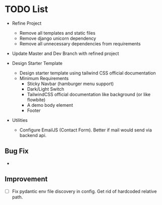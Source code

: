 # TODO List

- Refine Project

  - Remove all templates and static files
  - Remove django unicorn dependency
  - Remove all unnecessary dependencies from requirements

- Update Master and Dev Branch with refined project

- Design Starter Template

  - Design starter template using tailwind CSS official documentation
  - Minimum Requirements
    - Sticky Navbar (hamburger menu support)
    - Dark/Light Switch
    - TailwindCSS official documentation like background (or like flowbite)
    - A demo body element
    - Footer

- Utilities

  - Configure EmailJS (Contact Form). Better if mail would send via backend api.

## Bug Fix

-

## Improvement

- [ ] Fix pydantic env file discovery in config. Get rid of hardcoded relative path.
